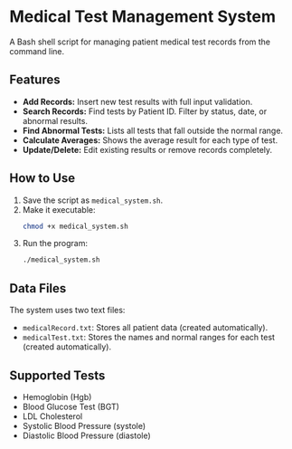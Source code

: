 # Medical Test Management System

A Bash shell script for managing patient medical test records from the command line.

## Features

*   **Add Records:** Insert new test results with full input validation.
*   **Search Records:** Find tests by Patient ID. Filter by status, date, or abnormal results.
*   **Find Abnormal Tests:** Lists all tests that fall outside the normal range.
*   **Calculate Averages:** Shows the average result for each type of test.
*   **Update/Delete:** Edit existing results or remove records completely.

## How to Use

1.  Save the script as `medical_system.sh`.
2.  Make it executable:
    ```bash
    chmod +x medical_system.sh
    ```
3.  Run the program:
    ```bash
    ./medical_system.sh
    ```

## Data Files

The system uses two text files:
*   `medicalRecord.txt`: Stores all patient data (created automatically).
*   `medicalTest.txt`: Stores the names and normal ranges for each test (created automatically).

## Supported Tests

*   Hemoglobin (Hgb)
*   Blood Glucose Test (BGT)
*   LDL Cholesterol
*   Systolic Blood Pressure (systole)
*   Diastolic Blood Pressure (diastole)
